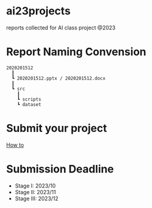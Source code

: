 # ai23projects

reports collected for AI class project @2023

# Report Naming Convension
```
2020201512
  ┃
  ┗ 2020201512.pptx / 2020201512.docx
  ┃
  ┗ src
    ┃
    ┗ scripts
    ┗ dataset  
```

# Submit your project
[How to](./Submission-Howto.md)

# Submission Deadline
- Stage I: 2023/10
- Stage II: 2023/11
- Stage III: 2023/12

